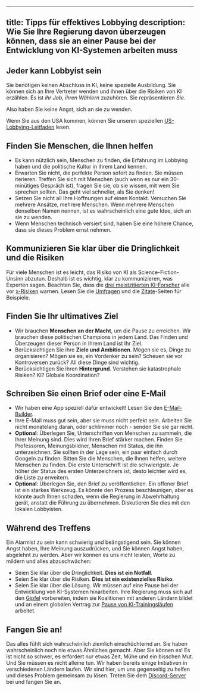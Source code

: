 

---
title: Tipps für effektives Lobbying
description: Wie Sie Ihre Regierung davon überzeugen können, dass sie an einer Pause bei der Entwicklung von KI-Systemen arbeiten muss
---

## Jeder kann Lobbyist sein

Sie benötigen keinen Abschluss in KI, keine spezielle Ausbildung.
Sie können sich an Ihre Vertreter wenden und ihnen über die Risiken von KI erzählen.
Es ist _ihr Job_, _ihren Wählern_ zuzuhören.
Sie repräsentieren _Sie_.

Also haben Sie keine Angst, sich an sie zu wenden.

Wenn Sie aus den USA kommen, können Sie unseren speziellen [US-Lobbying-Leitfaden](/us-lobby-guide) lesen.

## Finden Sie Menschen, die Ihnen helfen

- Es kann nützlich sein, Menschen zu finden, die Erfahrung im Lobbying haben und die politische Kultur in Ihrem Land kennen.
- Erwarten Sie nicht, die perfekte Person sofort zu finden. Sie müssen iterieren. Treffen Sie sich mit Menschen (auch wenn es nur ein 30-minütiges Gespräch ist), fragen Sie sie, ob sie wissen, mit wem Sie sprechen sollten. Das geht viel schneller, als Sie denken!
- Setzen Sie nicht all Ihre Hoffnungen auf einen Kontakt. Versuchen Sie mehrere Ansätze, mehrere Menschen. Wenn mehrere Menschen denselben Namen nennen, ist es wahrscheinlich eine gute Idee, sich an sie zu wenden.
- Wenn Menschen technisch versiert sind, haben Sie eine höhere Chance, dass sie dieses Problem ernst nehmen.

## Kommunizieren Sie klar über die Dringlichkeit und die Risiken

Für viele Menschen ist es leicht, das Risiko von KI als Science-Fiction-Unsinn abzutun.
Deshalb ist es wichtig, klar zu kommunizieren, was Experten sagen.
Beachten Sie, dass die [drei meistzitierten KI-Forscher](https://twitter.com/PauseAI/status/1734641804245455017) alle vor [x-Risiken](/xrisk) warnen.
Lesen Sie die [Umfragen](/polls-and-surveys) und die [Zitate](/quotes)-Seiten für Beispiele.

## Finden Sie Ihr ultimatives Ziel

- Wir brauchen **Menschen an der Macht**, um die Pause zu erreichen. Wir brauchen diese politischen Champions in jedem Land. Das Finden und Überzeugen dieser Person in Ihrem Land ist Ihr Ziel.
- Berücksichtigen Sie ihre **Ziele und Ambitionen**. Mögen sie es, Dinge zu organisieren? Mögen sie es, ein Vordenker zu sein? Scheuen sie vor Kontroversen zurück? All diese Dinge sind wichtig.
- Berücksichtigen Sie ihren **Hintergrund**. Verstehen sie katastrophale Risiken? KI? Globale Koordination?

## Schreiben Sie einen Brief oder eine E-Mail

- Wir haben eine App speziell dafür entwickelt! Lesen Sie den [E-Mail-Builder](/email-builder).
- Ihre E-Mail muss gut sein, aber sie muss nicht perfekt sein. Arbeiten Sie nicht monatelang daran, oder schlimmer noch - senden Sie sie gar nicht.
- **Optional**: Überlegen Sie, Unterschriften von Menschen zu sammeln, die Ihrer Meinung sind. Dies wird Ihren Brief stärker machen. Finden Sie Professoren, Meinungsbildner, Menschen mit Status, die ihn unterzeichnen. Sie sollten in der Lage sein, ein paar einfach durch Googeln zu finden. Bitten Sie die Menschen, die Ihnen helfen, weitere Menschen zu finden. Die erste Unterschrift ist die schwierigste. Je höher der Status des ersten Unterzeichners ist, desto leichter wird es, die Liste zu erweitern.
- **Optional**: Überlegen Sie, den Brief zu veröffentlichen. Ein offener Brief ist ein starkes Werkzeug. Es könnte den Prozess beschleunigen, aber es könnte auch Ihnen schaden, wenn die Regierung in Abwehrhaltung gerät, anstatt die Führung zu übernehmen. Diskutieren Sie dies mit den lokalen Lobbyisten.

## Während des Treffens

Ein Alarmist zu sein kann schwierig und beängstigend sein.
Sie können Angst haben, Ihre Meinung auszudrücken, und Sie können Angst haben, abgelehnt zu werden.
Aber wir können es uns nicht leisten, Worte zu mildern und alles abzuschwächen:

- Seien Sie klar über die Dringlichkeit. **Dies ist ein Notfall**.
- Seien Sie klar über die Risiken. **Dies ist ein existenzielles Risiko**.
- Seien Sie klar über die Lösung. Wir müssen auf eine Pause bei der Entwicklung von KI-Systemen hinarbeiten. Ihre Regierung muss sich auf den [Gipfel](/summit) vorbereiten, indem sie Koalitionen mit anderen Ländern bildet und an einem globalen Vertrag zur [Pause von KI-Trainingsläufen](/proposal) arbeitet.

## Fangen Sie an!

Das alles fühlt sich wahrscheinlich ziemlich einschüchternd an.
Sie haben wahrscheinlich noch nie etwas Ähnliches gemacht.
Aber Sie können es!
Es ist nicht so schwer, es erfordert nur etwas Zeit, Mühe und ein bisschen Mut.
Und Sie müssen es nicht alleine tun.
Wir haben bereits einige Initiativen in verschiedenen Ländern laufen.
Wir sind hier, um uns gegenseitig zu helfen und dieses Problem gemeinsam zu lösen.
Treten Sie dem [Discord-Server](https://discord.gg/2XXWXvErfA) bei und fangen Sie an.